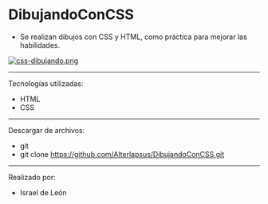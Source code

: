# DibujandoConCSS

- Se realizan dibujos con CSS y HTML, como práctica para mejorar las habilidades. 



[![css-dibujando.png](https://i.postimg.cc/kGBsBvwn/css-dibujando.png)](https://postimg.cc/jnYP1NG9)

---

Tecnologías utilizadas:

- HTML 
- CSS

---

Descargar de archivos: 

- git 
- git clone https://github.com/Alterlapsus/DibujandoConCSS.git

---

Realizado por: 

- Israel de León 
